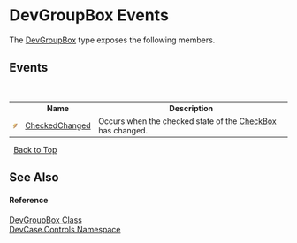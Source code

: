# DevGroupBox Events
 

The <a href="T_DevCase_Controls_DevGroupBox">DevGroupBox</a> type exposes the following members.


## Events
&nbsp;<table><tr><th></th><th>Name</th><th>Description</th></tr><tr><td>![Public event](media/pubevent.gif "Public event")</td><td><a href="E_DevCase_Controls_DevGroupBox_CheckedChanged">CheckedChanged</a></td><td>
Occurs when the checked state of the <a href="P_DevCase_Controls_DevGroupBox_CheckBox">CheckBox</a> has changed.</td></tr></table>&nbsp;
<a href="#devgroupbox-events">Back to Top</a>

## See Also


#### Reference
<a href="T_DevCase_Controls_DevGroupBox">DevGroupBox Class</a><br /><a href="N_DevCase_Controls">DevCase.Controls Namespace</a><br />